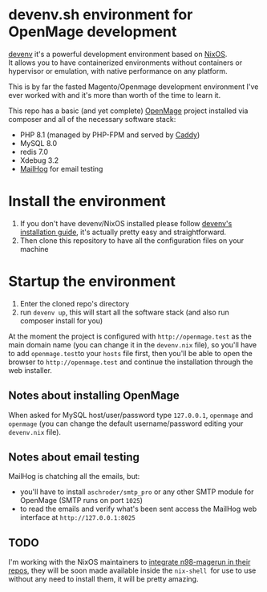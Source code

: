 # devenv.sh environment for OpenMage development

[devenv](https://devenv.sh) it's a powerful development environment based on [NixOS](https://nixos.org).  
It allows you to have containerized environments without containers or hypervisor or emulation, with native performance on any platform.

This is by far the fasted Magento/Openmage development environment I've ever worked with and it's more than worth of the time to learn it.

This repo has a basic (and yet complete) [OpenMage](https://github.com/OpenMage/magento-lts) project installed via composer and all of the necessary software stack:
- PHP 8.1 (managed by PHP-FPM and served by [Caddy](https://caddyserver.com))
- MySQL 8.0
- redis 7.0
- Xdebug 3.2
- [MailHog](https://github.com/mailhog/MailHog) for email testing

# Install the environment

1. If you don't have devenv/NixOS installed please follow [devenv's installation guide](https://devenv.sh/getting-started), it's actually pretty easy and straightforward.
2. Then clone this repository to have all the configuration files on your machine

# Startup the environment

1. Enter the cloned repo's directory
2. run `devenv up`, this will start all the software stack (and also run composer install for you)

At the moment the project is configured with `http://openmage.test` as the main domain name (you can change it in the `devenv.nix` file), so you'll have to add `openmage.test`to your `hosts` file first, then you'll be able to open the browser to `http://openmage.test` and continue the installation through the web installer.

## Notes about installing OpenMage

When asked for MySQL host/user/password type `127.0.0.1`, `openmage` and `openmage` (you can change the default username/password editing your `devenv.nix` file).

## Notes about email testing

MailHog is chatching all the emails, but:
- you'll have to install `aschroder/smtp_pro` or any other SMTP module for OpenMage (SMTP runs on port `1025`)
- to read the emails and verify what's been sent access the MailHog web interface at `http://127.0.0.1:8025`

## TODO

I'm working with the NixOS maintainers to [integrate n98-magerun in their repos](https://github.com/NixOS/nixpkgs/pull/212296), they will be soon made available inside the `nix-shell `for use to use without any need to install them, it will be pretty amazing.
